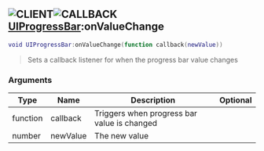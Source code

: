 ## ![](images/client.png "CLIENT")![](images/callback.png "CALLBACK") [UIProgressBar](ui_progress_bar):onValueChange

```lua
void UIProgressBar:onValueChange(function callback(newValue))
```

> Sets a callback listener for when the progress bar value changes

### Arguments

| Type     | Name     | Description                                 | Optional |
| -------- | -------- | ------------------------------------------- | -------: |
| function | callback | Triggers when progress bar value is changed |          |
| number   | newValue | The new value                               |          |
